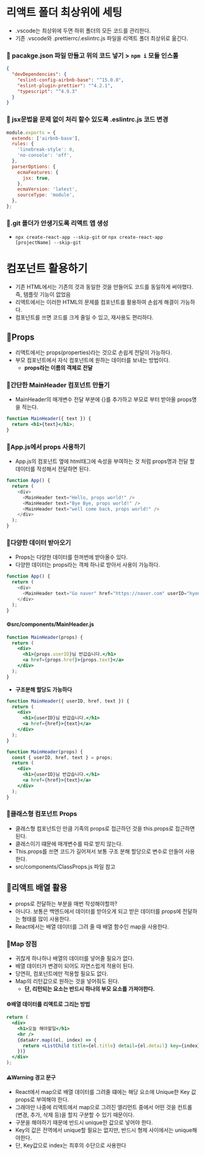 # 리액트 폴더 최상위에 세팅

- .vscode는 최상위에 두면 하위 폴더의 모든 코드를 관리한다.
- 기존 .vscode와 .prettierrc/.eslintrc.js 파일을 리액트 폴더 최상위로 옮긴다.

### 📕 pacakge.json 파일 만들고 위의 코드 넣기 > `npm i` 모듈 인스톨

```json
{
  "devDependencies": {
    "eslint-config-airbnb-base": "^15.0.0",
    "eslint-plugin-prettier": "^4.2.1",
    "typescript": "^4.9.3"
  }
}
```

### 📕 jsx문법을 문제 없이 처리 할수 있도록 .eslintrc.js 코드 변경

```javascript
module.exports = {
  extends: ['airbnb-base'],
  rules: {
    'linebreak-style': 0,
    'no-console': 'off',
  },
  parserOptions: {
    ecmaFeatures: {
      jsx: true,
    },
    ecmaVersion: 'latest',
    sourceType: 'module',
  },
};
```

### 📕.git 폴더가 안생기도록 리액트 앱 생성

- `npx create-react-app --skip-git` or `npx create-react-app [projectName] --skip-git`

# 컴포넌트 활용하기

- 기존 HTML에서는 기존의 것과 동일한 것을 만들어도 코드를 동일하게 써야했다. 즉, 템플릿 기능이 없었음
- 리액트에서는 이러한 HTML의 문제를 컴포넌트를 활용하여 손쉽게 해결이 가능하다.
- 컴포넌트를 쓰면 코드를 크게 줄일 수 있고, 재사용도 편리하다.

## 📝Props

- 리액트에서는 props(properties)라는 것으로 손쉽게 전달이 가능하다.
- 부모 컴포넌트에서 자식 컴포넌트에 원하는 데이터를 보내는 방법이다.
  - **props라는 이름의 객체로 전달**

### 📕간단한 MainHeader 컴포넌트 만들기

- MainHeader의 매개변수 전달 부분에 {}를 추가하고 부모로 부터 받아올 props명을 적는다.

```jsx
function MainHeader({ text }) {
  return <h1>{text}</h1>;
}
```

### 📕App.js에서 props 사용하기

- App.js의 컴포넌트 옆에 html태그에 속성을 부여하는 것 처럼 props명과 전달 할 데이터를 작성해서 전달하면 된다.

```javascript
function App() {
  return (
    <div>
      <MainHeader text="Hello, props world!" />
      <MainHeader text="Bye Bye, props world!" />
      <MainHeader text="well come back, props world!" />
    </div>
  );
}
```

### 📕다양한 데이터 받아오기

- Props는 다양한 데이터를 한꺼번에 받아올수 있다.
- 다양한 데이터는 props라는 객체 하나로 받아서 사용이 가능하다.

```javascript
function App() {
  return (
    <div>
      <MainHeader text="Go naver" href="https://naver.com" userID="hyonie" />
    </div>
  );
}
```

#### ⚙src/components/MainHeader.js

```jsx
function MainHeader(props) {
  return (
    <div>
      <h1>{props.userID}님 반갑습니다.</h1>
      <a href={props.href}>{props.text}</a>
    </div>
  );
}
```

- **구조분해 할당도 가능하다**

```jsx
function MainHeader({ userID, href, text }) {
  return (
    <div>
      <h1>{userID}님 반갑습니다.</h1>
      <a href={href}>{text}</a>
    </div>
  );
}
```

```jsx
function MainHeader(props) {
  const { userID, href, text } = props;
  return (
    <div>
      <h1>{userID}님 반갑습니다.</h1>
      <a href={href}>{text}</a>
    </div>
  );
}
```

### 📕클래스형 컴포넌트 Props

- 클래스형 컴포넌트인 만큼 기족의 props로 접근하던 것을 this.props로 접근하면 된다.
- 클래스이기 떄문에 매개변수를 따로 받지 않는다.
- This.props를 쓰면 코드가 길어져서 보통 구조 분해 할당으로 변수로 만들어 사용한다.
- src/components/ClassProps.js 파일 참고

## 📝리액트 배열 활용

- props로 전달하는 부분을 매번 작성해야할까?
- 아니다. 보통은 백엔드에서 데이터를 받아오게 되고 받은 데이터를 props에 전달하는 형태를 많이 사용한다.
- React에서는 배열 데이터를 그려 줄 때 배열 함수인 map을 사용한다.

### 📕Map 장점

- 귀찮게 하나하나 배열의 데이터를 넣어줄 필요가 없다.
- 배열 데이터가 변경이 되어도 자연스럽게 적용이 된다.
- 당연히, 컴포넌트에만 적용할 필요도 없다.
- Map의 리턴값으로 원하는 것을 넣어줘도 된다.
  - **단, 리턴되는 요소는 반드시 하나의 부모 요소를 가져야한다.**

#### ⚙배열 데이터를 리액트로 그리는 방법

```jsx
return (
  <div>
    <h1>오늘 해야할일</h1>
    <hr />
    {dataArr.map((el, index) => {
      return <ListChild title={el.title} detail={el.detail} key={index} />;
    })}
  </div>
);
```

#### ⚠Warning 경고 문구

- React에서 map으로 배열 데이터를 그려줄 떄에는 해당 요소에 Unique한 Key 값 props로 부여해야 한다.
- 그래야만 나중에 리액트에서 map으로 그려진 엘리먼트 중에서 어떤 것을 컨트롤(변경, 추가, 삭제 등)을 할지 구분할 수 있기 때문이다.
- 구분을 해야하기 때문에 반드시 unique한 값으로 넣어야 한다.
- Key의 값은 전역에서 unique할 필요는 없지만, 반드시 형제 사이에서는 unique해야한다.
- 단, Key값으로 index는 최후의 수단으로 사용한다
